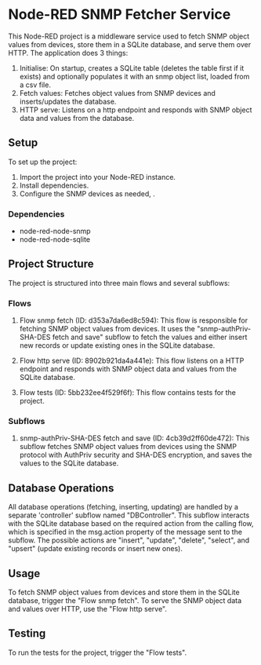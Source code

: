 # Node-RED SNMP Fetcher Service

This Node-RED project is a middleware service used to fetch SNMP object values from devices, store them in a SQLite database, and serve them over HTTP. The application does 3 things:

1. Initialise: On startup, creates a SQLite table (deletes the table first if it exists) and optionally populates it with an snmp object list, loaded from a csv file.
2. Fetch values: Fetches object values from SNMP devices and inserts/updates the database.
3. HTTP serve: Listens on a http endpoint and responds with SNMP object data and values from the database.

## Setup

To set up the project:

1. Import the project into your Node-RED instance.
2. Install dependencies.
3. Configure the SNMP devices as needed, .

### Dependencies

- node-red-node-snmp
- node-red-node-sqlite

## Project Structure

The project is structured into three main flows and several subflows:

### Flows

1. Flow snmp fetch (ID: d353a7da6ed8c594): This flow is responsible for fetching SNMP object values from devices. It uses the "snmp-authPriv-SHA-DES fetch and save" subflow to fetch the values and either insert new records or update existing ones in the SQLite database.

2. Flow http serve (ID: 8902b921da4a441e): This flow listens on a HTTP endpoint and responds with SNMP object data and values from the SQLite database.

3. Flow tests (ID: 5bb232ee4f529f6f): This flow contains tests for the project.

### Subflows

1. snmp-authPriv-SHA-DES fetch and save (ID: 4cb39d2ff60de472): This subflow fetches SNMP object values from devices using the SNMP protocol with AuthPriv security and SHA-DES encryption, and saves the values to the SQLite database.

## Database Operations

All database operations (fetching, inserting, updating) are handled by a separate 'controller' subflow named "DBController". This subflow interacts with the SQLite database based on the required action from the calling flow, which is specified in the msg.action property of the message sent to the subflow. The possible actions are "insert", "update", "delete", "select", and "upsert" (update existing records or insert new ones).

## Usage

To fetch SNMP object values from devices and store them in the SQLite database, trigger the "Flow snmp fetch". To serve the SNMP object data and values over HTTP, use the "Flow http serve".

## Testing

To run the tests for the project, trigger the "Flow tests".

